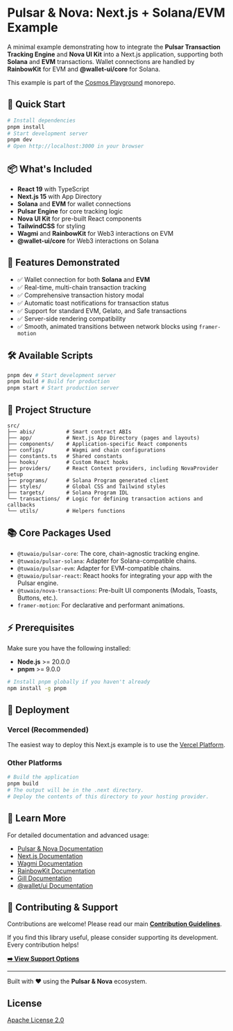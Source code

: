 # Pulsar & Nova: Next.js + Solana/EVM Example

A minimal example demonstrating how to integrate the **Pulsar Transaction Tracking Engine** and **Nova UI Kit** into a Next.js application, supporting both **Solana** and **EVM** transactions. Wallet connections are handled by **RainbowKit** for EVM and **@wallet-ui/core** for Solana.

This example is part of the [Cosmos Playground](https://github.com/TuwaIO/cosmos-playground) monorepo.

## 🚀 Quick Start

```bash
# Install dependencies
pnpm install
# Start development server
pnpm dev
# Open http://localhost:3000 in your browser
````

## 📦 What's Included

- **React 19** with TypeScript
- **Next.js 15** with App Directory
- **Solana** and **EVM** for wallet connections
- **Pulsar Engine** for core tracking logic
- **Nova UI Kit** for pre-built React components
- **TailwindCSS** for styling
- **Wagmi** and **RainbowKit** for Web3 interactions on EVM
- **@wallet-ui/core** for Web3 interactions on Solana

## 🎯 Features Demonstrated

- ✅ Wallet connection for both **Solana** and **EVM**
- ✅ Real-time, multi-chain transaction tracking
- ✅ Comprehensive transaction history modal
- ✅ Automatic toast notifications for transaction status
- ✅ Support for standard EVM, Gelato, and Safe transactions
- ✅ Server-side rendering compatibility
- ✅ Smooth, animated transitions between network blocks using `framer-motion`

## 🛠️ Available Scripts

```bash
pnpm dev # Start development server
pnpm build # Build for production
pnpm start # Start production server
```

## 📁 Project Structure

```
src/
├── abis/          # Smart contract ABIs
├── app/           # Next.js App Directory (pages and layouts)
├── components/    # Application-specific React components
├── configs/       # Wagmi and chain configurations
├── constants.ts   # Shared constants
├── hooks/         # Custom React hooks
├── providers/     # React Context providers, including NovaProvider setup
├── programs/      # Solana Program generated client
├── styles/        # Global CSS and Tailwind styles
├── targets/       # Solana Program IDL
└── transactions/  # Logic for defining transaction actions and callbacks
└── utils/         # Helpers functions
```

## 📚 Core Packages Used

- `@tuwaio/pulsar-core`: The core, chain-agnostic tracking engine.
- `@tuwaio/pulsar-solana`: Adapter for Solana-compatible chains.
- `@tuwaio/pulsar-evm`: Adapter for EVM-compatible chains.
- `@tuwaio/pulsar-react`: React hooks for integrating your app with the Pulsar engine.
- `@tuwaio/nova-transactions`: Pre-built UI components (Modals, Toasts, Buttons, etc.).
- `framer-motion`: For declarative and performant animations.

## ⚡ Prerequisites

Make sure you have the following installed:

- **Node.js** \>= 20.0.0
- **pnpm** \>= 9.0.0

<!-- end list -->

```bash
# Install pnpm globally if you haven't already
npm install -g pnpm
```

## 🚀 Deployment

### Vercel (Recommended)

The easiest way to deploy this Next.js example is to use the [Vercel Platform](https://vercel.com/new?utm_medium=default-template&filter=next.js&utm_source=create-next-app&utm_campaign=create-next-app-readme).

### Other Platforms

```bash
# Build the application
pnpm build
# The output will be in the .next directory.
# Deploy the contents of this directory to your hosting provider.
```

## 📖 Learn More

For detailed documentation and advanced usage:

- [Pulsar & Nova Documentation](https://docs.tuwa.io/)
- [Next.js Documentation](https://nextjs.org/docs)
- [Wagmi Documentation](https://wagmi.sh/)
- [RainbowKit Documentation](https://rainbowkit.com/)
- [Gill Documentation](https://www.gillsdk.com/)
- [@wallet/ui Documentation](https://wallet-ui.dev/)

## 🤝 Contributing & Support

Contributions are welcome! Please read our main **[Contribution Guidelines](https://github.com/TuwaIO/workflows/blob/main/CONTRIBUTING.md)**.

If you find this library useful, please consider supporting its development. Every contribution helps!

[**➡️ View Support Options**](https://github.com/TuwaIO/workflows/blob/main/Donation.md)

---

Built with ❤️ using the **Pulsar & Nova** ecosystem.

## License

[Apache License 2.0](./LICENSE)